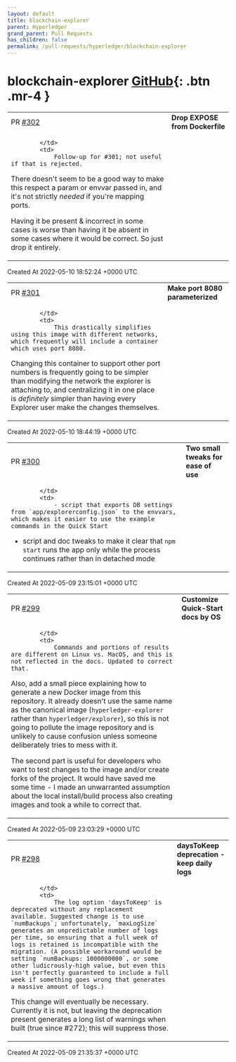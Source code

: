 ```yaml
---
layout: default
title: blockchain-explorer
parent: Hyperledger
grand_parent: Pull Requests
has_children: false
permalink: /pull-requests/hyperledger/blockchain-explorer
---
```


# blockchain-explorer <span class="fs-3 right-align">[GitHub](https://github.com/hyperledger/blockchain-explorer){: .btn .mr-4 }</span>


<div>
    <table>
        <tr>
            <td>
                PR <a href="https://github.com/hyperledger/blockchain-explorer/pull/302" class=".btn">#302</a>
            </td>
            <td>
                <b>
                    Drop EXPOSE from Dockerfile
                </b>
            </td>
        </tr>
        <tr>
            <td>
                
            </td>
            <td>
                Follow-up for #301; not useful if that is rejected.

There doesn't seem to be a good way to make this respect a param or
envvar passed in, and it's not strictly *needed* if you're mapping ports.

Having it be present & incorrect in some cases is worse than having it
be absent in some cases where it would be correct. So just drop it
entirely.
            </td>
        </tr>
    </table>
    <div class="right-align">
        Created At 2022-05-10 18:52:24 +0000 UTC
    </div>
</div>

<div>
    <table>
        <tr>
            <td>
                PR <a href="https://github.com/hyperledger/blockchain-explorer/pull/301" class=".btn">#301</a>
            </td>
            <td>
                <b>
                    Make port 8080 parameterized
                </b>
            </td>
        </tr>
        <tr>
            <td>
                
            </td>
            <td>
                This drastically simplifies using this image with different networks, which frequently will include a container which uses port 8080.

Changing this container to support other port numbers is frequently going to be simpler than modifying the network the explorer is attaching to, and centralizing it in one place is *definitely* simpler than having every Explorer user make the changes themselves.
            </td>
        </tr>
    </table>
    <div class="right-align">
        Created At 2022-05-10 18:44:19 +0000 UTC
    </div>
</div>

<div>
    <table>
        <tr>
            <td>
                PR <a href="https://github.com/hyperledger/blockchain-explorer/pull/300" class=".btn">#300</a>
            </td>
            <td>
                <b>
                    Two small tweaks for ease of use
                </b>
            </td>
        </tr>
        <tr>
            <td>
                
            </td>
            <td>
                - script that exports DB settings from `app/explorerconfig.json` to the envvars, which makes it easier to use the example commands in the Quick Start
- script and doc tweaks to make it clear that `npm start` runs the app only while the process continues rather than in detached mode
            </td>
        </tr>
    </table>
    <div class="right-align">
        Created At 2022-05-09 23:15:01 +0000 UTC
    </div>
</div>

<div>
    <table>
        <tr>
            <td>
                PR <a href="https://github.com/hyperledger/blockchain-explorer/pull/299" class=".btn">#299</a>
            </td>
            <td>
                <b>
                    Customize Quick-Start docs by OS
                </b>
            </td>
        </tr>
        <tr>
            <td>
                
            </td>
            <td>
                Commands and portions of results are different on Linux vs. MacOS, and this is not reflected in the docs. Updated to correct that.

Also, add a small piece explaining how to generate a new Docker image from this repository. It already doesn't use the same name as the canonical image (`hyperledger-explorer` rather than `hyperledger/explorer`), so this is not going to pollute the image repository and is unlikely to cause confusion unless someone deliberately tries to mess with it.

The second part is useful for developers who want to test changes to the image and/or create forks of the project. It would have saved me some time - I made an unwarranted assumption about the local install/build process also creating images and took a while to correct that.
            </td>
        </tr>
    </table>
    <div class="right-align">
        Created At 2022-05-09 23:03:29 +0000 UTC
    </div>
</div>

<div>
    <table>
        <tr>
            <td>
                PR <a href="https://github.com/hyperledger/blockchain-explorer/pull/298" class=".btn">#298</a>
            </td>
            <td>
                <b>
                    daysToKeep deprecation - keep daily logs
                </b>
            </td>
        </tr>
        <tr>
            <td>
                
            </td>
            <td>
                The log option 'daysToKeep' is deprecated without any replacement available. Suggested change is to use `numBackups`; unfortunately, `maxLogSize` generates an unpredictable number of logs per time, so ensuring that a full week of logs is retained is incompatible with the migration. (A possible workaround would be setting `numBackups: 1000000000`, or some other ludicrously-high value, but even this isn't perfectly guaranteed to include a full week if something goes wrong that generates a massive amount of logs.)

This change will eventually be necessary. Currently it is not, but leaving the deprecation present generates a long list of warnings when built (true since #272); this will suppress those.
            </td>
        </tr>
    </table>
    <div class="right-align">
        Created At 2022-05-09 21:35:37 +0000 UTC
    </div>
</div>

